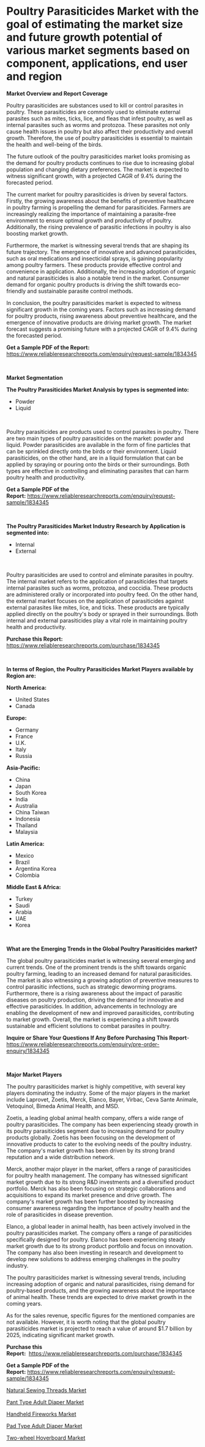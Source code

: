 <p><h1>Poultry Parasiticides Market with the goal of estimating the market size and future growth potential of various market segments based on component, applications, end user and region</h1></p><p><strong>Market Overview and Report Coverage</strong></p>
<p><p>Poultry parasiticides are substances used to kill or control parasites in poultry. These parasiticides are commonly used to eliminate external parasites such as mites, ticks, lice, and fleas that infest poultry, as well as internal parasites such as worms and protozoa. These parasites not only cause health issues in poultry but also affect their productivity and overall growth. Therefore, the use of poultry parasiticides is essential to maintain the health and well-being of the birds.</p><p>The future outlook of the poultry parasiticides market looks promising as the demand for poultry products continues to rise due to increasing global population and changing dietary preferences. The market is expected to witness significant growth, with a projected CAGR of 9.4% during the forecasted period.</p><p>The current market for poultry parasiticides is driven by several factors. Firstly, the growing awareness about the benefits of preventive healthcare in poultry farming is propelling the demand for parasiticides. Farmers are increasingly realizing the importance of maintaining a parasite-free environment to ensure optimal growth and productivity of poultry. Additionally, the rising prevalence of parasitic infections in poultry is also boosting market growth.</p><p>Furthermore, the market is witnessing several trends that are shaping its future trajectory. The emergence of innovative and advanced parasiticides, such as oral medications and insecticidal sprays, is gaining popularity among poultry farmers. These products provide effective control and convenience in application. Additionally, the increasing adoption of organic and natural parasiticides is also a notable trend in the market. Consumer demand for organic poultry products is driving the shift towards eco-friendly and sustainable parasite control methods.</p><p>In conclusion, the poultry parasiticides market is expected to witness significant growth in the coming years. Factors such as increasing demand for poultry products, rising awareness about preventive healthcare, and the emergence of innovative products are driving market growth. The market forecast suggests a promising future with a projected CAGR of 9.4% during the forecasted period.</p></p>
<p><strong>Get a Sample PDF of the Report:</strong> <a href="https://www.reliableresearchreports.com/enquiry/request-sample/1834345">https://www.reliableresearchreports.com/enquiry/request-sample/1834345</a></p>
<p>&nbsp;</p>
<p><strong>Market Segmentation</strong></p>
<p><strong>The Poultry Parasiticides Market Analysis by types is segmented into:</strong></p>
<p><ul><li>Powder</li><li>Liquid</li></ul></p>
<p>&nbsp;</p>
<p><p>Poultry parasiticides are products used to control parasites in poultry. There are two main types of poultry parasiticides on the market: powder and liquid. Powder parasiticides are available in the form of fine particles that can be sprinkled directly onto the birds or their environment. Liquid parasiticides, on the other hand, are in a liquid formulation that can be applied by spraying or pouring onto the birds or their surroundings. Both types are effective in controlling and eliminating parasites that can harm poultry health and productivity.</p></p>
<p><strong>Get a Sample PDF of the Report:</strong>&nbsp;<a href="https://www.reliableresearchreports.com/enquiry/request-sample/1834345">https://www.reliableresearchreports.com/enquiry/request-sample/1834345</a></p>
<p>&nbsp;</p>
<p><strong>The Poultry Parasiticides Market Industry Research by Application is segmented into:</strong></p>
<p><ul><li>Internal</li><li>External</li></ul></p>
<p>&nbsp;</p>
<p><p>Poultry parasiticides are used to control and eliminate parasites in poultry. The internal market refers to the application of parasiticides that targets internal parasites such as worms, protozoa, and coccidia. These products are administered orally or incorporated into poultry feed. On the other hand, the external market focuses on the application of parasiticides against external parasites like mites, lice, and ticks. These products are typically applied directly on the poultry's body or sprayed in their surroundings. Both internal and external parasiticides play a vital role in maintaining poultry health and productivity.</p></p>
<p><strong>Purchase this Report:</strong>&nbsp; <a href="https://www.reliableresearchreports.com/purchase/1834345">https://www.reliableresearchreports.com/purchase/1834345</a></p>
<p>&nbsp;</p>
<p><strong>In terms of Region, the Poultry Parasiticides Market Players available by Region are:</strong></p>
<p>
    <p> <strong> North America: </strong>
        <ul>
            <li>United States</li>
            <li>Canada</li>
        </ul>
        </p> 
    <p> <strong> Europe: </strong>
        <ul>
            <li>Germany</li>
            <li>France</li>
            <li>U.K.</li>
            <li>Italy</li>
            <li>Russia</li>
        </ul>
        </p> 
    <p> <strong> Asia-Pacific: </strong>
        <ul>
            <li>China</li>
            <li>Japan</li>
            <li>South Korea</li>
            <li>India</li>
            <li>Australia</li>
            <li>China Taiwan</li>
            <li>Indonesia</li>
            <li>Thailand</li>
            <li>Malaysia</li>
        </ul>
        </p> 
    <p> <strong> Latin America: </strong>
        <ul>
            <li>Mexico</li>
            <li>Brazil</li>
            <li>Argentina Korea</li>
            <li>Colombia</li>
        </ul>
        </p> 
    <p> <strong> Middle East & Africa: </strong>
        <ul>
            <li>Turkey</li>
            <li>Saudi</li>
            <li>Arabia</li>
            <li>UAE</li>
            <li>Korea</li>
        </ul>
    </p>
    </p>
<p>&nbsp;</p>
<p><strong>What are the Emerging Trends in the Global Poultry Parasiticides market?</strong></p>
<p><p>The global poultry parasiticides market is witnessing several emerging and current trends. One of the prominent trends is the shift towards organic poultry farming, leading to an increased demand for natural parasiticides. The market is also witnessing a growing adoption of preventive measures to control parasitic infections, such as strategic deworming programs. Furthermore, there is a rising awareness about the impact of parasitic diseases on poultry production, driving the demand for innovative and effective parasiticides. In addition, advancements in technology are enabling the development of new and improved parasiticides, contributing to market growth. Overall, the market is experiencing a shift towards sustainable and efficient solutions to combat parasites in poultry.</p></p>
<p><strong>Inquire or Share Your Questions If Any Before Purchasing This Report</strong>- <a href="https://www.reliableresearchreports.com/enquiry/pre-order-enquiry/1834345">https://www.reliableresearchreports.com/enquiry/pre-order-enquiry/1834345</a></p>
<p>&nbsp;</p>
<p><strong>Major Market Players</strong></p>
<p><p>The poultry parasiticides market is highly competitive, with several key players dominating the industry. Some of the major players in the market include Laprovet, Zoetis, Merck, Elanco, Bayer, Virbac, Ceva Sante Animale, Vetoquinol, Bimeda Animal Health, and MSD.</p><p>Zoetis, a leading global animal health company, offers a wide range of poultry parasiticides. The company has been experiencing steady growth in its poultry parasiticides segment due to increasing demand for poultry products globally. Zoetis has been focusing on the development of innovative products to cater to the evolving needs of the poultry industry. The company's market growth has been driven by its strong brand reputation and a wide distribution network.</p><p>Merck, another major player in the market, offers a range of parasiticides for poultry health management. The company has witnessed significant market growth due to its strong R&D investments and a diversified product portfolio. Merck has also been focusing on strategic collaborations and acquisitions to expand its market presence and drive growth. The company's market growth has been further boosted by increasing consumer awareness regarding the importance of poultry health and the role of parasiticides in disease prevention.</p><p>Elanco, a global leader in animal health, has been actively involved in the poultry parasiticides market. The company offers a range of parasiticides specifically designed for poultry. Elanco has been experiencing steady market growth due to its strong product portfolio and focus on innovation. The company has also been investing in research and development to develop new solutions to address emerging challenges in the poultry industry.</p><p>The poultry parasiticides market is witnessing several trends, including increasing adoption of organic and natural parasiticides, rising demand for poultry-based products, and the growing awareness about the importance of animal health. These trends are expected to drive market growth in the coming years.</p><p>As for the sales revenue, specific figures for the mentioned companies are not available. However, it is worth noting that the global poultry parasiticides market is projected to reach a value of around $1.7 billion by 2025, indicating significant market growth.</p></p>
<p><strong>Purchase this Report:</strong>&nbsp;&nbsp;<a href="https://www.reliableresearchreports.com/purchase/1834345">https://www.reliableresearchreports.com/purchase/1834345</a></p>
<p></p>
<p><strong>Get a Sample PDF of the Report:</strong>&nbsp;<a href="https://www.reliableresearchreports.com/enquiry/request-sample/1834345">https://www.reliableresearchreports.com/enquiry/request-sample/1834345</a></p>
<p><p><a href="https://github.com/sougarounis/Market-Research-Report-List-1/blob/main/natural-sewing-threads-market.md">Natural Sewing Threads Market</a></p><p><a href="https://github.com/angelajermaine/Market-Research-Report-List-1/blob/main/pant-type-adult-diaper-market.md">Pant Type Adult Diaper Market</a></p><p><a href="https://github.com/mohamedbakry57/Market-Research-Report-List-1/blob/main/handheld-fireworks-market.md">Handheld Fireworks Market</a></p><p><a href="https://github.com/laholand/Market-Research-Report-List-1/blob/main/pad-type-adult-diaper-market.md">Pad Type Adult Diaper Market</a></p><p><a href="https://github.com/bracarafogo/Market-Research-Report-List-1/blob/main/two-wheel-hoverboard-market.md">Two-wheel Hoverboard Market</a></p></p>
